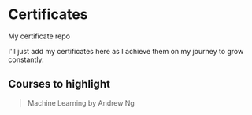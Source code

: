 # Certificates
My certificate repo

I'll just add my certificates here as I achieve them on my journey to grow constantly.

## Courses to highlight
> Machine Learning by Andrew Ng

